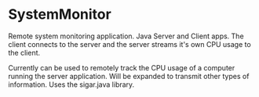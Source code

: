 SystemMonitor
=============

Remote system monitoring application. Java Server and Client apps. The client connects to the server and the server streams it's own CPU usage to the client.

Currently can be used to remotely track the CPU usage of a computer running the server application. Will be expanded to transmit other types of information.
Uses the sigar.java library.
